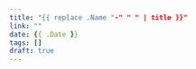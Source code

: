 ```yaml
---
title: "{{ replace .Name "-" " " | title }}"
link: ""
date: {{ .Date }}
tags: []
draft: true
---
```


